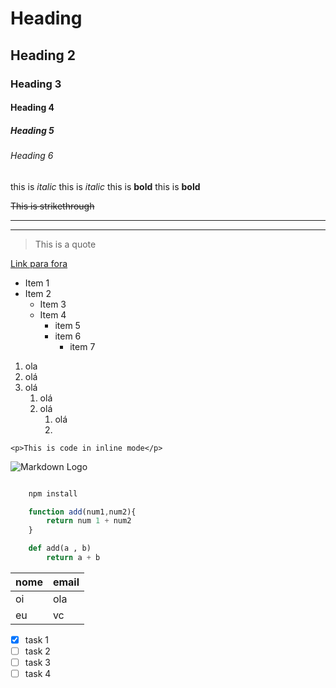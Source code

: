 <!-- Headings -->

# Heading

## Heading 2
 
### Heading 3

#### Heading 4

##### Heading 5

###### Heading 6

<!-- Italics -->

this is _italic_
this is *italic*
this is **bold**
this is __bold__

<!-- Strikethrough -->
~~This is strikethrough~~

<!-- horizontal rule -->

---
___

<!-- BlockQuotes -->

> This is a quote

<!-- Links -->

[Link para fora](http://dustdune.com "quando vc poe o mouse em cima, aparece isso")

<!-- UnOrder lists -->

* Item 1
* Item 2
  * Item 3
  * Item 4
    * item 5
    * item 6
      * item 7
1. ola
1. olá 
1. olá
    1. olá
    2. olá
       1. olá 
       2. 

<!-- Inline code Block -->

`<p>This is code in inline mode</p>`

<!-- Images -->

![Markdown Logo](https://markdown-here.com/img/icon256.png)

<!-- Github markdowns -->

```bash

    npm install

```

```javascript
    function add(num1,num2){
        return num 1 + num2
    }
```

```python
    def add(a , b)
        return a + b
```

<!-- Tables -->
|  nome   |    email    |
|---------|-------------|
|     oi    |  ola        |
|eu|vc|

<!-- Task Lists -->

* [x] task 1
* [ ] task 2
* [ ] task 3
* [ ] task 4
